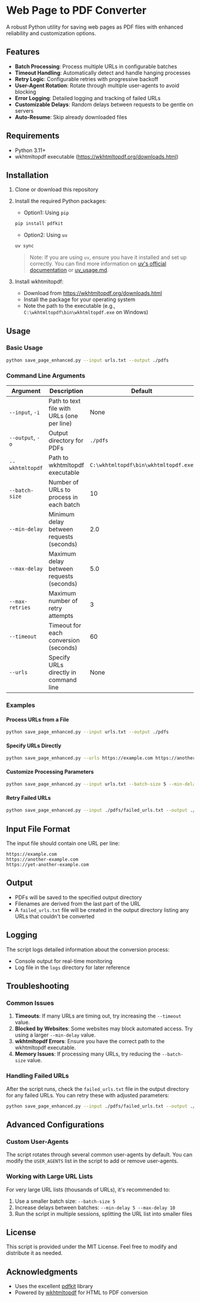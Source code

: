 # Web Page to PDF Converter

A robust Python utility for saving web pages as PDF files with enhanced reliability and customization options.

## Features

- **Batch Processing**: Process multiple URLs in configurable batches
- **Timeout Handling**: Automatically detect and handle hanging processes
- **Retry Logic**: Configurable retries with progressive backoff
- **User-Agent Rotation**: Rotate through multiple user-agents to avoid blocking
- **Error Logging**: Detailed logging and tracking of failed URLs
- **Customizable Delays**: Random delays between requests to be gentle on servers
- **Auto-Resume**: Skip already downloaded files

## Requirements

- Python 3.11+
- wkhtmltopdf executable (<https://wkhtmltopdf.org/downloads.html>)

## Installation

1. Clone or download this repository
2. Install the required Python packages:
   - Option1: Using `pip`

   ```bash
   pip install pdfkit
   ```

   - Option2: Using `uv`

   ```bash
   uv sync
   ```

   > Note: If you are using `uv`, ensure you have it installed and set up correctly. You can find more information on [uv's official documentation](https://docs.astral.sh/uv/) or [uv_usage.md](./uv_usage.md).

3. Install wkhtmltopdf:
   - Download from <https://wkhtmltopdf.org/downloads.html>
   - Install the package for your operating system
   - Note the path to the executable (e.g., `C:\wkhtmltopdf\bin\wkhtmltopdf.exe` on Windows)

## Usage

### Basic Usage

```bash
python save_page_enhanced.py --input urls.txt --output ./pdfs
```

### Command Line Arguments

| Argument | Description | Default |
|----------|-------------|---------|
| `--input`, `-i` | Path to text file with URLs (one per line) | None |
| `--output`, `-o` | Output directory for PDFs | `./pdfs` |
| `--wkhtmltopdf` | Path to wkhtmltopdf executable | `C:\wkhtmltopdf\bin\wkhtmltopdf.exe` |
| `--batch-size` | Number of URLs to process in each batch | 10 |
| `--min-delay` | Minimum delay between requests (seconds) | 2.0 |
| `--max-delay` | Maximum delay between requests (seconds) | 5.0 |
| `--max-retries` | Maximum number of retry attempts | 3 |
| `--timeout` | Timeout for each conversion (seconds) | 60 |
| `--urls` | Specify URLs directly in command line | None |

### Examples

#### Process URLs from a File

```bash
python save_page_enhanced.py --input urls.txt --output ./pdfs
```

#### Specify URLs Directly

```bash
python save_page_enhanced.py --urls https://example.com https://another-example.com
```

#### Customize Processing Parameters

```bash
python save_page_enhanced.py --input urls.txt --batch-size 5 --min-delay 3 --max-delay 8 --timeout 30
```

#### Retry Failed URLs

```bash
python save_page_enhanced.py --input ./pdfs/failed_urls.txt --output ./pdfs --timeout 120
```

## Input File Format

The input file should contain one URL per line:

```
https://example.com
https://another-example.com
https://yet-another-example.com
```

## Output

- PDFs will be saved to the specified output directory
- Filenames are derived from the last part of the URL
- A `failed_urls.txt` file will be created in the output directory listing any URLs that couldn't be converted

## Logging

The script logs detailed information about the conversion process:

- Console output for real-time monitoring
- Log file in the `logs` directory for later reference

## Troubleshooting

### Common Issues

1. **Timeouts**: If many URLs are timing out, try increasing the `--timeout` value.
2. **Blocked by Websites**: Some websites may block automated access. Try using a larger `--min-delay` value.
3. **wkhtmltopdf Errors**: Ensure you have the correct path to the wkhtmltopdf executable.
4. **Memory Issues**: If processing many URLs, try reducing the `--batch-size` value.

### Handling Failed URLs

After the script runs, check the `failed_urls.txt` file in the output directory for any failed URLs. You can retry these with adjusted parameters:

```bash
python save_page_enhanced.py --input ./pdfs/failed_urls.txt --output ./pdfs --timeout 120 --max-retries 5
```

## Advanced Configurations

### Custom User-Agents

The script rotates through several common user-agents by default. You can modify the `USER_AGENTS` list in the script to add or remove user-agents.

### Working with Large URL Lists

For very large URL lists (thousands of URLs), it's recommended to:

1. Use a smaller batch size: `--batch-size 5`
2. Increase delays between batches: `--min-delay 5 --max-delay 10`
3. Run the script in multiple sessions, splitting the URL list into smaller files

## License

This script is provided under the MIT License. Feel free to modify and distribute it as needed.

## Acknowledgments

- Uses the excellent [pdfkit](https://github.com/JazzCore/python-pdfkit) library
- Powered by [wkhtmltopdf](https://wkhtmltopdf.org/) for HTML to PDF conversion
